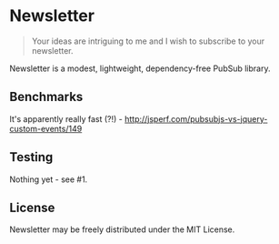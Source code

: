 Newsletter
==========
> Your ideas are intriguing to me and I wish to subscribe to your newsletter.

Newsletter is a modest, lightweight, dependency-free PubSub library.

Benchmarks
----------

It's apparently really fast (?!) - http://jsperf.com/pubsubjs-vs-jquery-custom-events/149

Testing
-------

Nothing yet - see #1.

License
-------
Newsletter may be freely distributed under the MIT License.